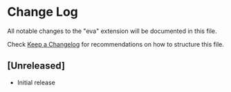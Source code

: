 # Change Log
All notable changes to the "eva" extension will be documented in this file.

Check [Keep a Changelog](http://keepachangelog.com/) for recommendations on how to structure this file.

## [Unreleased]
- Initial release
